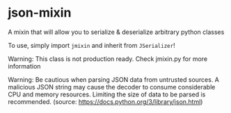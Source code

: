 # json-mixin
A mixin that will allow you to serialize &amp; deserialize arbitrary python classes

To use, simply import `jmixin` and inherit from `JSerializer`!

Warning: This class is not production ready. Check jmixin.py for more information

Warning: Be cautious when parsing JSON data from untrusted sources. A malicious JSON string may cause the decoder to consume considerable CPU and memory resources. Limiting the size of data to be parsed is recommended. (source: https://docs.python.org/3/library/json.html)
